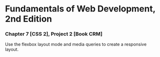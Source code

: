 # Fundamentals of Web Development, 2nd Edition
### Chapter 7 [CSS 2], Project 2 [Book CRM]
Use the flexbox layout mode and media queries to create a responsive layout.

  
